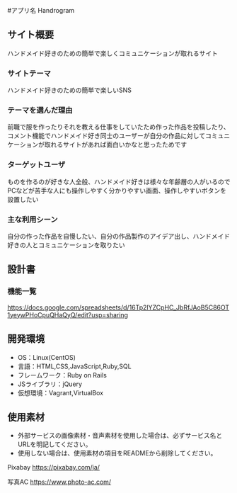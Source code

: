 #アプリ名 Handrogram

## サイト概要
ハンドメイド好きのための簡単で楽しくコミュニケーションが取れるサイト

### サイトテーマ
ハンドメイド好きのための簡単で楽しいSNS

### テーマを選んだ理由
前職で服を作ったりそれを教える仕事をしていたため作った作品を投稿したり、コメント機能でハンドメイド好き同士のユーザーが自分の作品に対してコミュニケーションが取れるサイトがあれば面白いかなと思ったためです

### ターゲットユーザ
ものを作るのが好きな人全般、ハンドメイド好きは様々な年齢層の人がいるのでPCなどが苦手な人にも操作しやすく分かりやすい画面、操作しやすいボタンを設置したい

### 主な利用シーン
自分の作った作品を自慢したい、自分の作品製作のアイデア出し、ハンドメイド好きの人とコミュニケーションを取りたい

## 設計書

### 機能一覧
<https://docs.google.com/spreadsheets/d/16Tp2lYZCpHC_JbRfJAoB5C86OT1yeywPHoCpuQHaQyQ/edit?usp=sharing>

## 開発環境
- OS：Linux(CentOS)
- 言語：HTML,CSS,JavaScript,Ruby,SQL
- フレームワーク：Ruby on Rails
- JSライブラリ：jQuery
- 仮想環境：Vagrant,VirtualBox

## 使用素材
- 外部サービスの画像素材・音声素材を使用した場合は、必ずサービス名とURLを明記してください。
- 使用しない場合は、使用素材の項目をREADMEから削除してください。

Pixabay
https://pixabay.com/ja/

写真AC
https://www.photo-ac.com/